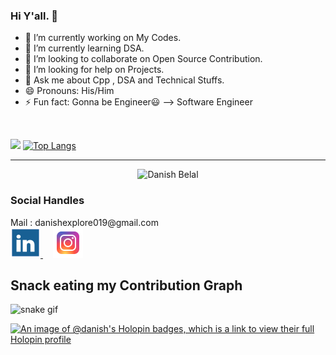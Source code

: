 ### Hi Y'all. 👋

- 🔭 I’m currently working on My Codes.
- 🌱 I’m currently learning DSA. 
- 👯 I’m looking to collaborate on Open Source Contribution.
- 🤔 I’m looking for help on Projects.
- 💬 Ask me about Cpp , DSA and Technical Stuffs.
- 😄 Pronouns: His/Him
- ⚡ Fun fact: Gonna be Engineer😃  --> Software Engineer
<br>

<img src = "https://github-readme-stats.vercel.app/api?username=Danish-Belal&&show_icons=true&title_color=ffffff&icon_color=bb2acf&text_color=daf7dc&bg_color=151515     ">  [![Top Langs](https://github-readme-stats.vercel.app/api/top-langs/?username=Danish-Belal&layout=compact)](https://github.com/Danish-Belal/github-readme-stats)


<hr>
<p align="center"> <img src="https://komarev.com/ghpvc/?username=Danish-Belal&style=plastic&label=PROFILE+VIEWS" alt="Danish Belal" /> </p>

<h3> Social Handles </h3>
Mail : danishexplore019@gmail.com
<br>
 <a href="https://www.linkedin.com/in/danish-belal-6a72a91b1/">
     <img src="Images/Linkedln.png">
     </a>  &nbsp; &nbsp;
     <a href="https://www.instagram.com/__its_danish/">
          <img src="Images/instagram.png">
     </a>

## Snack eating my Contribution Graph
![snake gif](https://github.com/Danish-Belal/Danish-Belal/blob/output/github-contribution-grid-snake.gif)

[![An image of @danish's Holopin badges, which is a link to view their full Holopin profile](https://holopin.me/danish)](https://holopin.io/@danish)
